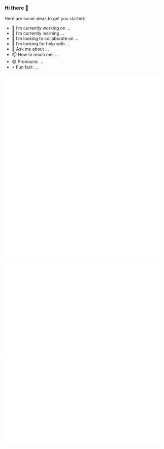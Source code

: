 ### Hi there 👋

Here are some ideas to get you started:

- 🔭 I’m currently working on ...
- 🌱 I’m currently learning ...
- 👯 I’m looking to collaborate on ...
- 🤔 I’m looking for help with ...
- 💬 Ask me about ...
- 📫 How to reach me: ...
- 😄 Pronouns: ...
- ⚡ Fun fact: ...

![](https://raw.githubusercontent.com/ferii007/stats/master/generated/overview.svg#gh-dark-mode-only)
![](https://raw.githubusercontent.com/ferii007/stats/master/generated/overview.svg#gh-light-mode-only)

![](https://raw.githubusercontent.com/ferii007/stats/master/generated/languages.svg#gh-dark-mode-only)
![](https://raw.githubusercontent.com/ferii007/stats/master/generated/languages.svg#gh-light-mode-only)
